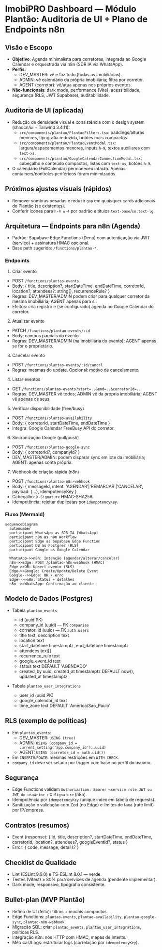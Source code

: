 # ImobiPRO Dashboard — Módulo Plantão: Auditoria de UI + Plano de Endpoints n8n

## Visão e Escopo
- **Objetivo**: Agenda minimalista para corretores, integrada ao Google Calendar e orquestrada via n8n (SDR IA via WhatsApp).
- **Perfis**:
  - DEV_MASTER: vê e faz tudo (todas as imobiliárias).
  - ADMIN: vê calendário da própria imobiliária; filtra por corretor.
  - AGENT (corretor): vê/atua apenas nos próprios eventos.
- **Não-funcionais**: dark mode, performance (Vite), acessibilidade, segurança (RLS, JWT Supabase), auditabilidade.

## Auditoria de UI (aplicada)
- Redução de densidade visual e consistência com o design system (shadcn/ui + Tailwind 3.4.11):
  - `src/components/plantao/PlantaoFilters.tsx`: paddings/alturas menores, tipografia reduzida, botões mais compactos.
  - `src/components/plantao/PlantaoEventModal.tsx`: largura/espacamentos menores, inputs `h-9`, textos auxiliares com `text-xs`.
  - `src/components/plantao/GoogleCalendarConnectionModal.tsx`: cabeçalho e conteúdo compactos, listas com `text-xs`, botões `h-9`.
- O calendário (FullCalendar) permaneceu intacto. Apenas containers/controles periféricos foram minimizados.

## Próximos ajustes visuais (rápidos)
- Remover sombras pesadas e reduzir `gap` em quaisquer cards adicionais do Plantão (se existentes).
- Conferir ícones para `h-4 w-4` por padrão e títulos `text-base`/`sm:text-lg`.

## Arquitetura — Endpoints para n8n (Agenda)
- Padrão: Supabase Edge Functions (Deno) com autenticação via JWT (serviço) + assinatura HMAC opcional.
- Base path sugerida: `/functions/plantao-*`.

### Endpoints
1) Criar evento
- POST `/functions/plantao-events`
- Body: { title, description?, startDateTime, endDateTime, corretorId, location?, attendees?: string[], recurrenceRule? }
- Regras: DEV_MASTER/ADMIN podem criar para qualquer corretor da mesma imobiliária; AGENT apenas para si.
- Efeitos: cria registro e (se configurado) agenda no Google Calendar do corretor.

2) Atualizar evento
- PATCH `/functions/plantao-events/:id`
- Body: campos parciais do evento
- Regras: DEV_MASTER/ADMIN (na imobiliária do evento); AGENT apenas se for o proprietário.

3) Cancelar evento
- POST `/functions/plantao-events/:id/cancel`
- Regras: mesmas do update. Opcional: motivo de cancelamento.

4) Listar eventos
- GET `/functions/plantao-events?start=..&end=..&corretorId=..`
- Regras: DEV_MASTER vê todos; ADMIN vê da própria imobiliária; AGENT vê apenas os seus.

5) Verificar disponibilidade (free/busy)
- POST `/functions/plantao-availability`
- Body: { corretorId, startDateTime, endDateTime }
- Integra: Google Calendar FreeBusy API do corretor.

6) Sincronização Google (pull/push)
- POST `/functions/plantao-google-sync`
- Body: { corretorId?, companyId? }
- DEV_MASTER/ADMIN: podem disparar sync em lote da imobiliária; AGENT: apenas conta própria.

7) Webhook de criação rápida (n8n)
- POST `/functions/plantao-n8n-webhook`
- Body: { messageId, intent: 'AGENDAR'|'REMARCAR'|'CANCELAR', payload: {...}, idempotencyKey }
- Cabeçalho: `X-Signature` HMAC-SHA256.
- Idempotência: rejeitar duplicatas por `idempotencyKey`.

### Fluxo (Mermaid)
```mermaid
sequenceDiagram
  autonumber
  participant WhatsApp as SDR IA (WhatsApp)
  participant n8n as n8n Workflow
  participant Edge as Supabase Edge Function
  participant DB as Postgres (RLS)
  participant Google as Google Calendar

  WhatsApp->>n8n: Intenção (agendar/alterar/cancelar)
  n8n->>Edge: POST /plantao-n8n-webhook (HMAC)
  Edge->>DB: Upsert evento (RLS)
  Edge->>Google: Create/Update/Delete Event
  Google-->>Edge: OK / erro
  Edge-->>n8n: Status + detalhes
  n8n-->>WhatsApp: Confirmação ao cliente
```

## Modelo de Dados (Postgres)
- Tabela `plantao_events`
  - id (uuid PK)
  - company_id (uuid) — FK `companies`
  - corretor_id (uuid) — FK `auth.users`
  - title text, description text
  - location text
  - start_datetime timestamptz, end_datetime timestamptz
  - attendees text[]
  - recurrence_rule text
  - google_event_id text
  - status text DEFAULT 'AGENDADO'
  - created_by uuid, created_at timestamptz DEFAULT now(), updated_at timestamptz

- Tabela `plantao_user_integrations`
  - user_id (uuid PK)
  - google_calendar_id text
  - time_zone text DEFAULT 'America/Sao_Paulo'

## RLS (exemplo de políticas)
- Em `plantao_events`:
  - DEV_MASTER: `USING (true)`
  - ADMIN: `USING (company_id = current_setting('app.company_id')::uuid)`
  - AGENT: `USING (corretor_id = auth.uid())`
- Em `INSERT`/`UPDATE`: mesmas restrições em `WITH CHECK`.
- `company_id` deve ser setado por trigger com base no perfil do usuário.

## Segurança
- Edge Functions validam `Authorization: Bearer <service role JWT ou JWT do usuário>` + `X-Signature` (n8n).
- Idempotência por `idempotencyKey` (unique index em tabela de requests).
- Sanitização e validação com Zod (no Edge) e limites de taxa (rate limit) por IP/empresa.

## Contratos (resumos)
- Event (response): { id, title, description?, startDateTime, endDateTime, corretorId, location?, attendees?, googleEventId?, status }
- Error: { code, message, details? }

## Checklist de Qualidade
- Lint (ESLint 9.9.0) e TS-ESLint 8.0.1 — verde.
- Testes (Vitest) ≥ 80% para services de agenda (pendente implementar).
- Dark mode, responsivo, tipografia consistente.

## Bullet-plan (MVP Plantão)
- Refino de UI (feito): filtros + modais compactos.
- Edge Functions: `plantao-events`, `plantao-availability`, `plantao-google-sync`, `plantao-n8n-webhook`.
- Migração SQL: criar `plantao_events`, `plantao_user_integrations`, políticas RLS.
- Integração n8n: nós HTTP com HMAC, mapas de intents.
- Métricas/Logs: estruturar logs (correlação por `idempotencyKey`).
